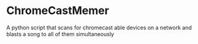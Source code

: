 # ChromeCastMemer
A python script that scans for chromecast able devices on a network and blasts a song to all of them simultaneously
